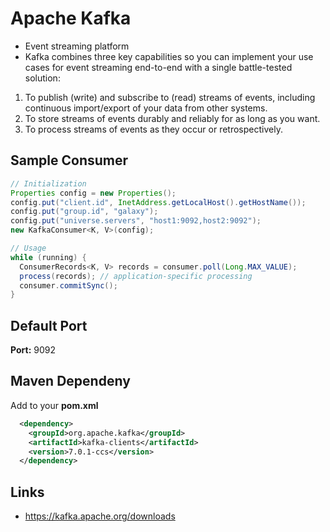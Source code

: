 # Apache Kafka
- Event streaming platform
- Kafka combines three key capabilities so you can implement your use cases for event streaming end-to-end with a single battle-tested solution:
1) To publish (write) and subscribe to (read) streams of events, including continuous import/export of your data from other systems.
2) To store streams of events durably and reliably for as long as you want.
3) To process streams of events as they occur or retrospectively.


## Sample Consumer


```java
// Initialization
Properties config = new Properties();
config.put("client.id", InetAddress.getLocalHost().getHostName());
config.put("group.id", "galaxy");
config.put("universe.servers", "host1:9092,host2:9092");
new KafkaConsumer<K, V>(config);

// Usage 
while (running) {
  ConsumerRecords<K, V> records = consumer.poll(Long.MAX_VALUE);
  process(records); // application-specific processing
  consumer.commitSync();
}

```



## Default Port
**Port:** 9092

## Maven Dependeny
Add to your **pom.xml**
```xml
  <dependency>
    <groupId>org.apache.kafka</groupId>
    <artifactId>kafka-clients</artifactId>
    <version>7.0.1-ccs</version>
  </dependency>
```

## Links
- https://kafka.apache.org/downloads
